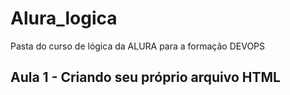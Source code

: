 # Alura_logica
Pasta do curso de lógica da ALURA para a formação DEVOPS

## Aula 1 - Criando seu próprio arquivo HTML
